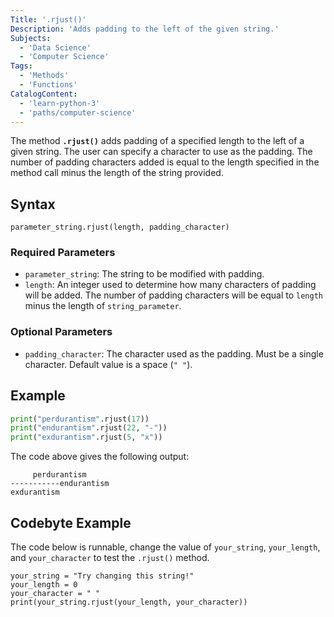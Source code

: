 ```yaml
---
Title: '.rjust()'
Description: 'Adds padding to the left of the given string.'
Subjects:
  - 'Data Science'
  - 'Computer Science'
Tags:
  - 'Methods'
  - 'Functions'
CatalogContent:
  - 'learn-python-3'
  - 'paths/computer-science'
---
```


The method **`.rjust()`** adds padding of a specified length to the left of a given string. The user can specify a character to use as the padding. The number of padding characters added is equal to the length specified in the method call minus the length of the string provided.

## Syntax

```pseudo
parameter_string.rjust(length, padding_character)
```

### Required Parameters

 - `parameter_string`: The string to be modified with padding.
 - `length`: An integer used to determine how many characters of padding will be added. The number of padding characters will be equal to `length` minus the length of `string_parameter`.

### Optional Parameters

 - `padding_character`: The character used as the padding. Must be a single character. Default value is a space (`" "`).

## Example

```python
print("perdurantism".rjust(17))
print("endurantism".rjust(22, "-"))
print("exdurantism".rjust(5, "x"))
```

The code above gives the following output:

```shell
     perdurantism
-----------endurantism
exdurantism
```

## Codebyte Example

The code below is runnable, change the value of `your_string`, `your_length`, and `your_character` to test the `.rjust()` method.

```codebyte\python
your_string = "Try changing this string!"
your_length = 0
your_character = " "
print(your_string.rjust(your_length, your_character))
```
